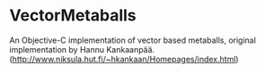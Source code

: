 VectorMetaballs
===============

An Objective-C implementation of vector based metaballs, original implementation by Hannu Kankaanpää. (http://www.niksula.hut.fi/~hkankaan/Homepages/index.html)
